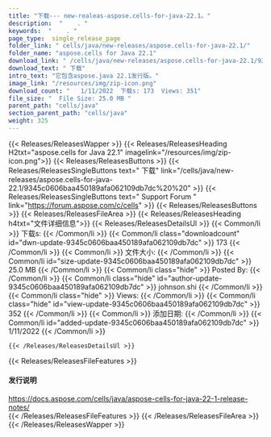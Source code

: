 ```yaml
---
title: "下载--- new-realeas-aspose.cells-for-java-22.1。" 
description:  "    . " 
keywords:  "    . " 
page_type:  single_release_page
folder_link: " cells/java/new-releases/aspose.cells-for-java-22.1/"
folder_name: "aspose.cells for Java 22.1"
download_link: " /cells/java/new-releases/aspose.cells-for-java-22.1/9345c0606baa450189afa062109db7dc"
download_text: " 下载"
intro_text: "它包含aspose.java 22.1发行版。"
image_link: "/resources/img/zip-icon.png"
download_count: "   1/11/2022  下载s: 173  Views: 351"
file_size: "  File Size: 25.0 MB "
parent_path: "cells/java"
section_parent_path: "cells/java"
weight: 325
---
```


{{< Releases/ReleasesWapper >}}
  {{< Releases/ReleasesHeading H2txt="aspose.cells for Java 22.1" imagelink="/resources/img/zip-icon.png">}}
  {{< Releases/ReleasesButtons >}}
    {{< Releases/ReleasesSingleButtons text=" 下载" link="/cells/java/new-releases/aspose.cells-for-java-22.1/9345c0606baa450189afa062109db7dc%20%20" >}}
    {{< Releases/ReleasesSingleButtons text=" Support Forum " link="https://forum.aspose.com/c/cells" >}}
  {{< Releases/ReleasesButtons >}}
  {{< Releases/ReleasesFileArea >}}
    {{< Releases/ReleasesHeading h4txt="文件详细信息">}}
    {{< Releases/ReleasesDetailsUl >}}
            {{< Common/li  >}} 下载s: {{< /Common/li >}} 
      {{< Common/li class="downloadcount" id="dwn-update-9345c0606baa450189afa062109db7dc" >}} 173 {{< /Common/li >}} 
      {{< Common/li  >}} 文件大小: {{< /Common/li >}} 
      {{< Common/li id="size-update-9345c0606baa450189afa062109db7dc" >}} 25.0 MB {{< /Common/li >}} 
      {{< Common/li  class="hide" >}} Posted By: {{< /Common/li >}} 
      {{< Common/li class="hide" id="author-update-9345c0606baa450189afa062109db7dc" >}} johnson.shi {{< /Common/li >}} 
      {{< Common/li class="hide"  >}} Views: {{< /Common/li >}} 
      {{< Common/li class="hide" id="view-update-9345c0606baa450189afa062109db7dc" >}} 352 {{< /Common/li >}} 
      {{< Common/li  >}} 添加日期: {{< /Common/li >}} 
      {{< Common/li id="added-update-9345c0606baa450189afa062109db7dc" >}} 1/11/2022 {{< /Common/li >}} 

    {{< /Releases/ReleasesDetailsUl >}}

  {{< Releases/ReleasesFileFeatures >}}
      <h4>发行说明</h4><div><a href="https://docs.aspose.com/cells/java/aspose-cells-for-java-22-1-release-notes/">https://docs.aspose.com/cells/java/aspose-cells-for-java-22-1-release-notes/</a></div>
  {{< /Releases/ReleasesFileFeatures >}}
 {{< /Releases/ReleasesFileArea >}}
{{< /Releases/ReleasesWapper >}}


